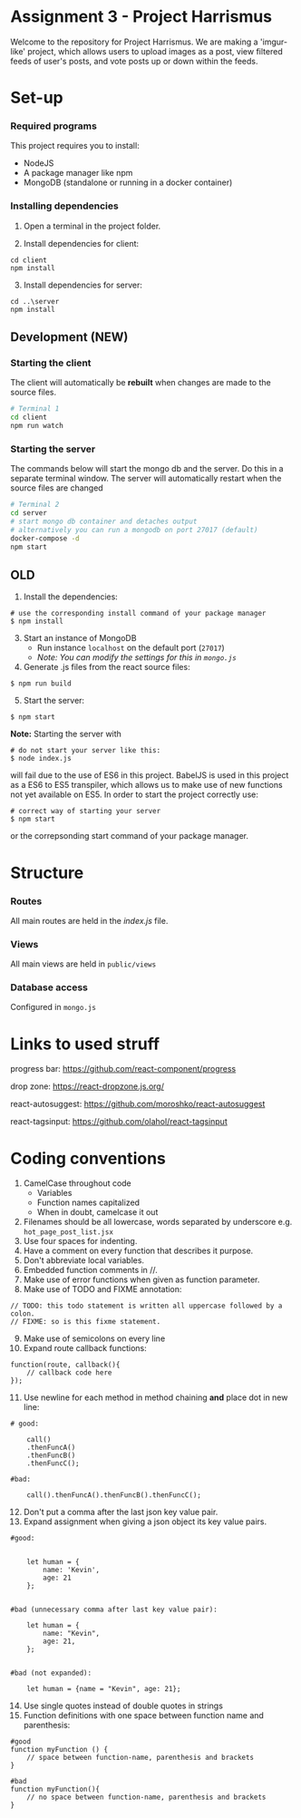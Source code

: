 # Assignment 3 - Project Harrismus

Welcome to the repository for Project Harrismus. We are making a 'imgur-like' project,
which allows users to upload images as a post, view filtered feeds of user's posts,
and vote posts up or down within the feeds.

# Set-up
### Required programs
This project requires you to install:
- NodeJS
- A package manager like npm
- MongoDB (standalone or running in a docker container)

### Installing dependencies
1. Open a terminal in the project folder.

2. Install dependencies for client:
```
cd client
npm install
```

3. Install dependencies for server:
```
cd ..\server
npm install
```

## Development (NEW)
### Starting the client
The client will automatically be **rebuilt** when changes are made to the source files.

```bash
# Terminal 1
cd client
npm run watch
```

### Starting the server
The commands below will start the mongo db and the server.
Do this in a separate terminal window.
The server will automatically restart when the source files are changed
```bash
# Terminal 2
cd server
# start mongo db container and detaches output
# alternatively you can run a mongodb on port 27017 (default)
docker-compose -d
npm start
```

## OLD
1. Install the dependencies:
```
# use the corresponding install command of your package manager
$ npm install
```
3. Start an instance of MongoDB
    - Run instance `localhost` on the default port (`27017`)
    - *Note: You can modify the settings for this in `mongo.js`*
4. Generate .js files from the react source files:
```
$ npm run build
```
5. Start the server:
```
$ npm start
```

**Note:** Starting the server with
```
# do not start your server like this:
$ node index.js

```
will fail due to the use of ES6 in this project. BabelJS is used in this project as a
ES6 to ES5 transpiler, which allows us to make use of new functions not yet available on
ES5. In order to start the project correctly use:
```
# correct way of starting your server
$ npm start
```
or the correpsonding start command of your package manager.

# Structure

### Routes
All main routes are held in the *index.js* file.

### Views
All main views are held in `public/views`

### Database access
Configured in `mongo.js`

# Links to used struff
progress bar:
https://github.com/react-component/progress

drop zone:
https://react-dropzone.js.org/

react-autosuggest:
https://github.com/moroshko/react-autosuggest

react-tagsinput:
https://github.com/olahol/react-tagsinput

# Coding conventions
1. CamelCase throughout code
    - Variables
    - Function names capitalized
    - When in doubt, camelcase it out
2. Filenames should be all lowercase, words separated by underscore
  e.g. `hot_page_post_list.jsx`
3. Use four spaces for indenting.
4. Have a comment on every function that describes it purpose.
5. Don't abbreviate local variables.
6. Embedded function comments in //.
7. Make use of error functions when given as function parameter.
8. Make use of TODO and FIXME annotation:
```
// TODO: this todo statement is written all uppercase followed by a colon.
// FIXME: so is this fixme statement.
```
9. Make use of semicolons on every line
10. Expand route callback functions:
```
function(route, callback(){
    // callback code here
});
```

11. Use newline for each method in method chaining **and** place dot in new line:
```
# good:

    call()
    .thenFuncA()
    .thenFuncB()
    .thenFuncC();

#bad:

    call().thenFuncA().thenFuncB().thenFuncC();
```
12. Don't put a comma after the last json key value pair.
13. Expand assignment when giving a json object its key value pairs.
```
#good:


    let human = {
        name: 'Kevin',
        age: 21
    };


#bad (unnecessary comma after last key value pair):

    let human = {
        name: "Kevin",
        age: 21,
    };


#bad (not expanded):

    let human = {name = "Kevin", age: 21};
```

14. Use single quotes instead of double quotes in strings
15. Function definitions with one space between function name and parenthesis:
```
#good
function myFunction () {
    // space between function-name, parenthesis and brackets
}

#bad
function myFunction(){
    // no space between function-name, parenthesis and brackets
}
```
